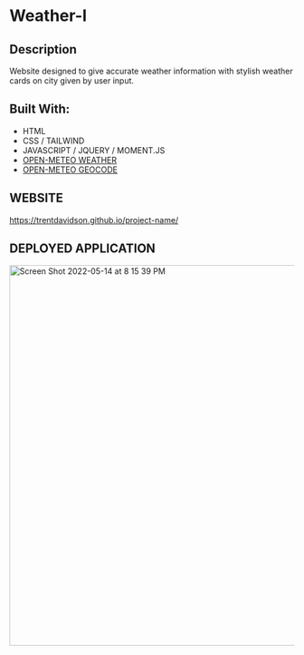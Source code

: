 # Weather-I

## Description  
Website designed to give accurate weather information with stylish weather cards on city given by user input. 

## Built With: 
* HTML
* CSS / TAILWIND
* JAVASCRIPT / JQUERY / MOMENT.JS
* [OPEN-METEO WEATHER](https://open-meteo.com/en/docs)
* [OPEN-METEO GEOCODE](https://open-meteo.com/en/docs/geocoding-api)

## WEBSITE
https://trentdavidson.github.io/project-name/

## DEPLOYED APPLICATION

<img width="671" alt="Screen Shot 2022-05-14 at 8 15 39 PM" src="https://user-images.githubusercontent.com/93367297/168452193-c3fe7d0a-4f3a-4944-9db2-8cd02d377dd6.png">
